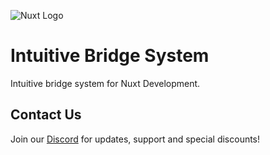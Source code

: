 ![Nuxt Logo](https://cdn.dont-ping.me/api/✌️🐭👋🤘👻.png)

# Intuitive Bridge System

Intuitive bridge system for Nuxt Development.

## Contact Us

Join our [Discord](https://discord.gg/ejUSZ5JCKj) for updates, support and special discounts!
